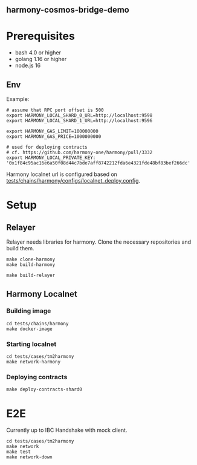 harmony-cosmos-bridge-demo
---

# Prerequisites

- bash 4.0 or higher
- golang 1.16 or higher
- node.js 16

## Env

Example:

```
# assume that RPC port offset is 500
export HARMONY_LOCAL_SHARD_0_URL=http://localhost:9598
export HARMONY_LOCAL_SHARD_1_URL=http://localhost:9596

export HARMONY_GAS_LIMIT=100000000
export HARMONY_GAS_PRICE=1000000000

# used for deploying contracts
# cf. https://github.com/harmony-one/harmony/pull/3332
export HARMONY_LOCAL_PRIVATE_KEY: '0x1f84c95ac16e6a50f08d44c7bde7aff8742212fda6e4321fde48bf83bef266dc'
```

Harmony localnet url is configured based on [tests/chains/harmony/configs/localnet_deploy.config](tests/chains/harmony/configs/localnet_deploy.config).

# Setup

## Relayer

Relayer needs libraries for harmony.
Clone the necessary repositories and build them.

```
make clone-harmony
make build-harmony
```

```
make build-relayer
```

## Harmony Localnet

### Building image

```
cd tests/chains/harmony
make docker-image
```

### Starting localnet

```
cd tests/cases/tm2harmony
make network-harmony
```

### Deploying contracts

```
make deploy-contracts-shard0
```

# E2E

Currently up to IBC Handshake with mock client.

```
cd tests/cases/tm2harmony
make network
make test
make network-down
```
